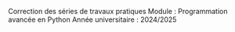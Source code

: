 Correction des séries de travaux pratiques
Module : Programmation avancée en Python
Année universitaire : 2024/2025
